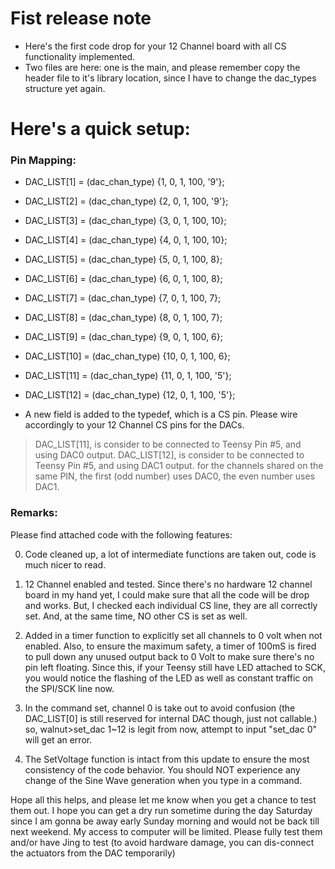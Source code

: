 # Fist release note

- Here's the first code drop for your 12 Channel board with all CS functionality implemented. 
- Two files are here: one is the main, and please remember copy the header file to it's library location, since I have to change the dac_types structure yet again. 

# Here's a quick setup: 

### Pin Mapping: 

  - DAC_LIST[1]  = (dac_chan_type) {1, 0, 1, 100, \'9\'};
  - DAC_LIST[2]  = (dac_chan_type) {2, 0, 1, 100, '9'};
  - DAC_LIST[3]  = (dac_chan_type) {3, 0, 1, 100, 10};
  - DAC_LIST[4]  = (dac_chan_type) {4, 0, 1, 100, 10};
  - DAC_LIST[5]  = (dac_chan_type) {5, 0, 1, 100, 8};
  - DAC_LIST[6]  = (dac_chan_type) {6, 0, 1, 100, 8};
  - DAC_LIST[7]  = (dac_chan_type) {7, 0, 1, 100, 7};
  - DAC_LIST[8]  = (dac_chan_type) {8, 0, 1, 100, 7};
  - DAC_LIST[9]  = (dac_chan_type) {9, 0, 1, 100, 6};
  - DAC_LIST[10] = (dac_chan_type) {10, 0, 1, 100, 6};
  - DAC_LIST[11] = (dac_chan_type) {11, 0, 1, 100, '5'};
  - DAC_LIST[12] = (dac_chan_type) {12, 0, 1, 100, '5'};

- A new field is added to the typedef, which is a CS pin. Please wire accordingly to your 12 Channel CS pins for the DACs. 

> DAC_LIST[11], is consider to be connected to Teensy Pin #5, and using DAC0 output. 
DAC_LIST[12], is consider to be connected to Teensy Pin #5, and using DAC1 output. 
for the channels shared on the same PIN, the first (odd number) uses DAC0, the even number uses DAC1.

### Remarks: 
Please find attached code with the following features:

0. Code cleaned up, a lot of intermediate functions are taken out, code is much nicer to read.

1. 12 Channel enabled and tested. 
Since there's no hardware 12 channel board in my hand yet, I could make sure that all the code will be drop and works.  But, I checked each individual CS line, they are all correctly set. And, at the same time, NO other CS is set as well. 

2. Added in a timer function to explicitly set all channels to 0 volt when not enabled. 
Also, to ensure the maximum safety, a timer of 100mS is fired to pull down any unused output back to 0 Volt to make sure there's no pin left floating.
Since this, if your Teensy still have LED attached to SCK, you would notice the flashing of the LED as well as constant traffic on the SPI/SCK line now. 

3. In the command set, channel 0 is take out to avoid confusion (the DAC_LIST[0] is still reserved for internal DAC though, just not callable.) 
so, 
walnut>set_dac 1~12 is legit from now, attempt to input "set_dac 0" will get an error. 

4. The SetVoltage function is intact from this update to ensure the most consistency of the code behavior. You should NOT experience any change of the Sine Wave generation when you type in a command. 

Hope all this helps, and please let me know when you get a chance to test them out. I hope you can get a dry run sometime during the day Saturday since I am gonna be away early Sunday morning and would not be back till next weekend. My access to computer will be limited. Please fully test them and/or have Jing to test (to avoid hardware damage, you can dis-connect the actuators from the DAC temporarily) 
